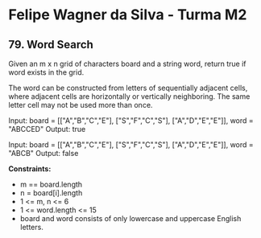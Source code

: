 # Felipe Wagner da Silva - Turma M2

## 79. Word Search

Given an m x n grid of characters board and a string word, return true if word exists in the grid.

The word can be constructed from letters of sequentially adjacent cells, where adjacent cells are horizontally or vertically neighboring. The same letter cell may not be used more than once.

Input: 
    board = [["A","B","C","E"],
             ["S","F","C","S"],
             ["A","D","E","E"]], 
    word = "ABCCED"
Output: true

Input: 
    board = [["A","B","C","E"],
             ["S","F","C","S"],
             ["A","D","E","E"]], 
    word = "ABCB"
Output: false

**Constraints:**
- m == board.length
- n = board[i].length
- 1 <= m, n <= 6
- 1 <= word.length <= 15
- board and word consists of only lowercase and uppercase English letters.
